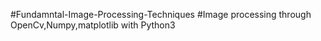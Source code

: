 #Fundamntal-Image-Processing-Techniques
#Image processing through OpenCv,Numpy,matplotlib with Python3
